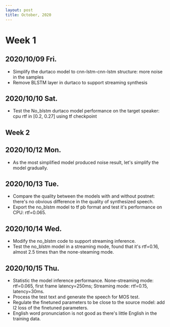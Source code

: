 ```yaml
---
layout: post
title: October, 2020
---
```


# Week 1

## 2020/10/09 Fri.

* Simplify the durtaco model to cnn-lstm-cnn-lstm structure: more noise in the samples
* Remove BLSTM layer in durtaco to support streaming synthesis

## 2020/10/10 Sat.

* Test the No_blstm durtaco model performance on the target speaker: cpu rtf in [0.2, 0.27] using tf checkpoint

## Week 2

## 2020/10/12 Mon.

* As the most simplified model produced noise result, let's simplify the model gradually.

## 2020/10/13 Tue.

* Compare the quality between the models with and without postnet: there's no obvious difference in the quality of synthesized speech.
* Export the no_blstm model to tf pb format and test it's performance on CPU: rtf=0.065.

## 2020/10/14 Wed.

* Modify the no_blstm code to support streaming inference.
* Test the no_blstm model in a streaming mode, found that it's rtf=0.16, almost 2.5 times than the none-steaming mode.

## 2020/10/15 Thu.

* Statistic the model inference performance. None-streaming mode: rtf=0.065, first frame latency=250ms; Streaming mode: rtf=0.15, latency=30ms.
* Process the test text and generate the speech for MOS test.
* Regulate the finetuned parameters to be close to the source model: add l2 loss of the finetuned parameters.
* English word pronunciation is not good as there's little English in the training data.
